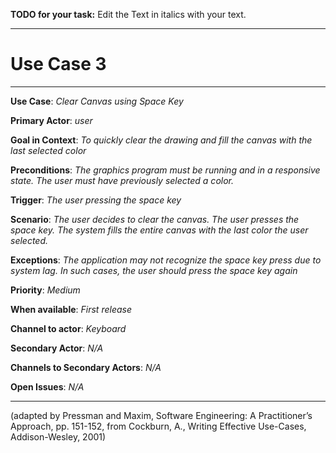 **TODO for your task:** Edit the Text in italics with your text.

<hr>

# Use Case 3

<hr>

**Use Case**: *Clear Canvas using Space Key*

**Primary Actor**: *user*

**Goal in Context**: *To quickly clear the drawing and fill the canvas with the last selected color*

**Preconditions**: *The graphics program must be running and in a responsive state. The user must have previously selected a color.*

**Trigger**: *The user pressing the space key*
  
**Scenario**: *The user decides to clear the canvas. The user presses the space key. The system fills the entire canvas with the last color the user selected.*
 
**Exceptions**: *The application may not recognize the space key press due to system lag. In such cases, the user should press the space key again*

**Priority**: *Medium*

**When available**: *First release*

**Channel to actor**: *Keyboard*

**Secondary Actor**: *N/A*

**Channels to Secondary Actors**: *N/A*

**Open Issues**: *N/A*
<hr>



(adapted by Pressman and Maxim, Software Engineering: A Practitioner’s Approach, pp. 151-152, from Cockburn,
A., Writing Effective Use-Cases, Addison-Wesley, 2001)
